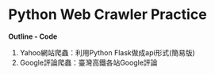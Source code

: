 # Python Web Crawler Practice

**Outline - Code**
1. Yahoo網站爬蟲：利用Python Flask做成api形式(簡易版)
2. Google評論爬蟲：臺灣高鐵各站Google評論

